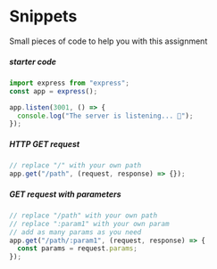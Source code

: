 # Snippets

Small pieces of code to help you with this assignment

##### starter code

```javascript
import express from "express";
const app = express();

app.listen(3001, () => {
  console.log("The server is listening... 🐒");
});
```

##### HTTP GET request

```javascript
// replace "/" with your own path
app.get("/path", (request, response) => {});
```

##### GET request with parameters

```javascript
// replace "/path" with your own path
// replace ":param1" with your own param
// add as many params as you need
app.get("/path/:param1", (request, response) => {
  const params = request.params;
});
```
